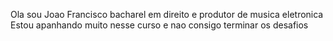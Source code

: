 Ola sou Joao Francisco
bacharel em direito e produtor de musica eletronica
Estou apanhando muito nesse curso e nao consigo terminar os desafios
